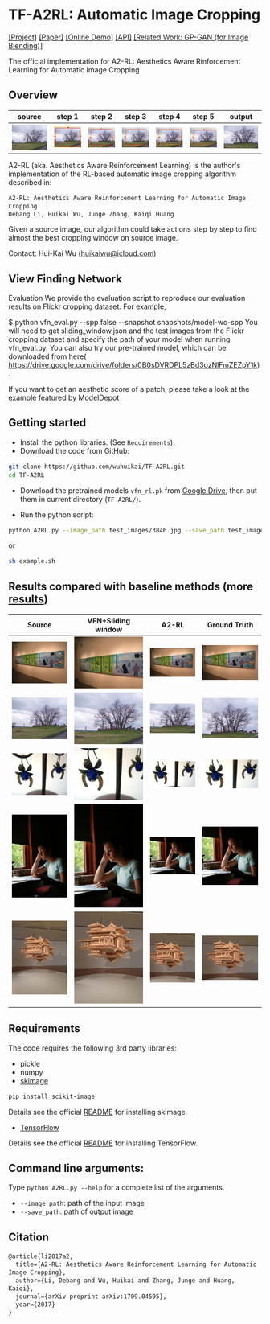 # TF-A2RL: Automatic Image Cropping
[[Project]](https://debangli.github.io/A2RL/)   [[Paper]](https://arxiv.org/abs/1709.04595)   [[Online Demo]](https://wuhuikai.github.io/TF-A2RL/)    [[API]](https://algorithmia.com/algorithms/wuhuikai/A2RL_online)   [[Related Work: GP-GAN (for Image Blending)]](https://github.com/wuhuikai/GP-GAN)

The official implementation for A2-RL: Aesthetics Aware Rinforcement Learning for Automatic Image Cropping

## Overview

| source | step 1 | step 2 | step 3 | step 4 | step 5 | output| 
| --- | --- | --- | --- | --- | --- | --- |
| ![](images/readme/source.png) | ![](images/readme/step1.png) | ![](images/readme/step2.png) | ![](images/readme/step3.png) | ![](images/readme/step4.png) | ![](images/readme/step5.png) | ![](images/readme/output.png) |

A2-RL (aka. Aesthetics Aware Reinforcement Learning) is the author's implementation of the RL-based automatic image cropping algorithm described in:
```
A2-RL: Aesthetics Aware Reinforcement Learning for Automatic Image Cropping   
Debang Li, Huikai Wu, Junge Zhang, Kaiqi Huang
```

Given a source image, our algorithm could take actions step by step to find almost the best cropping window on source image. 

Contact: Hui-Kai Wu (huikaiwu@icloud.com)

## View Finding Network
Evaluation
We provide the evaluation script to reproduce our evaluation results on Flickr cropping dataset. For example,

$ python vfn_eval.py --spp false --snapshot snapshots/model-wo-spp
You will need to get sliding_window.json and the test images from the Flickr cropping dataset and specify the path of your model when running vfn_eval.py. You can also try our pre-trained model, which can be downloaded from here( https://drive.google.com/drive/folders/0B0sDVRDPL5zBd3ozNlFmZEZpY1k).

If you want to get an aesthetic score of a patch, please take a look at the example featured by ModelDepot

## Getting started
* Install the python libraries. (See `Requirements`).
* Download the code from GitHub:
```bash
git clone https://github.com/wuhuikai/TF-A2RL.git
cd TF-A2RL
```
* Download the pretrained models `vfn_rl.pk` from [Google Drive](https://drive.google.com/open?id=0Bybnpq8dvwudREJnRWhFbk1rYW8), then put them in current directory (`TF-A2RL/`).

* Run the python script:
``` bash
python A2RL.py --image_path test_images/3846.jpg --save_path test_images/3846_cropped.jpg
```
or
``` bash
sh example.sh
```

## Results compared with baseline methods (more [results](https://debangli.github.io/A2RL/))

|Source| VFN+Sliding window | A2-RL | Ground Truth |
| --- | --- | --- |---|
| ![](images/readme/1227.jpg) | ![](images/readme/vfn_1227.jpg) | ![](images/readme/a2rl_1227.jpg) | ![](images/readme/gt_1227.jpg) |
| ![](images/readme/1644.jpg) | ![](images/readme/vfn_1644.png) | ![](images/readme/output.png) | ![](images/readme/gt_1644.jpg) |
| ![](images/readme/2747.jpg) | ![](images/readme/vfn_2747.jpg) | ![](images/readme/a2rl_2747.jpg) | ![](images/readme/gt_2747.jpg) |
| ![](images/readme/2903.jpg) | ![](images/readme/vfn_2903.jpg) | ![](images/readme/a2rl_2903.jpg) | ![](images/readme/gt_2903.jpg) |
| ![](images/readme/9036.jpg) | ![](images/readme/vfn_9036.jpg) | ![](images/readme/a2rl_9036.jpg) | ![](images/readme/gt_9036.jpg) |

## Requirements
The code requires the following 3rd party libraries:
* pickle
* numpy
* [skimage](http://scikit-image.org/)
```bash
pip install scikit-image
```
Details see the official [README](https://github.com/scikit-image/scikit-image) for installing skimage.
* [TensorFlow](https://www.tensorflow.org/)

Details see the official [README](https://github.com/tensorflow/tensorflow) for installing TensorFlow. 
## Command line arguments:
Type `python A2RL.py --help` for a complete list of the arguments.
* `--image_path`: path of the input image
* `--save_path`: path of output image
## Citation
```
@article{li2017a2,
  title={A2-RL: Aesthetics Aware Reinforcement Learning for Automatic Image Cropping},
  author={Li, Debang and Wu, Huikai and Zhang, Junge and Huang, Kaiqi},
  journal={arXiv preprint arXiv:1709.04595},
  year={2017}
}
```
